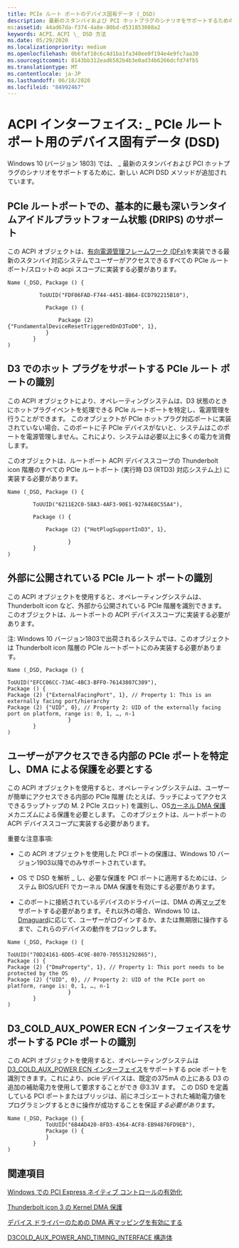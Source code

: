 ```yaml
---
title: PCIe ルート ポートのデバイス固有データ (_DSD)
description: 最新のスタンバイおよび PCI ホットプラグのシナリオをサポートするための ACPI _DSD 方法
ms:assetid: 44ad67da-f374-4a8e-80bd-d531853088a2
keywords: ACPI、ACPI \_ DSD 方法
ms.date: 05/29/2020
ms.localizationpriority: medium
ms.openlocfilehash: 0b6faf10c6c4d1ba1fa340ee0f194e4e9fc7aa30
ms.sourcegitcommit: 8143bb312ead6582b4b3e0ad34b6266dcfd74fb5
ms.translationtype: MT
ms.contentlocale: ja-JP
ms.lasthandoff: 06/18/2020
ms.locfileid: "84992467"
---
```

# <a name="acpi-interface-device-specific-data-_dsd-for-pcie-root-ports"></a>ACPI インターフェイス: \_ PCIe ルートポート用のデバイス固有データ (DSD)

Windows 10 (バージョン 1803) では、 \_ 最新のスタンバイおよび PCI ホットプラグのシナリオをサポートするために、新しい ACPI DSD メソッドが追加されています。

## <a name="directed-deepest-runtime-idle-platform-state-drips-support-on-pcie-root-ports"></a>PCIe ルートポートでの、基本的に最も深いランタイムアイドルプラットフォーム状態 (DRIPS) のサポート

 この ACPI オブジェクトは、[有向電源管理フレームワーク (DFx)](../kernel/introduction-to-the-directed-power-management-framework.md)を実装できる最新のスタンバイ対応システムでユーザーがアクセスできるすべての PCIe ルートポート/スロットの acpi スコープに実装する必要があります。

```ASL
Name (_DSD, Package () {

          ToUUID("FDF06FAD-F744-4451-BB64-ECD792215B10"),

            Package () {

                Package (2) {"FundamentalDeviceResetTriggeredOnD3ToD0", 1},
            }
        }
)
```

## <a name="identifying-pcie-root-ports-supporting-hot-plug-in-d3"></a>D3 でのホット プラグをサポートする PCIe ルート ポートの識別

この ACPI オブジェクトにより、オペレーティングシステムは、D3 状態のときにホットプラグイベントを処理できる PCIe ルートポートを特定し、電源管理を行うことができます。 このオブジェクトが PCIe ホットプラグ対応ポートに実装されていない場合、このポートに子 PCIe デバイスがないと、システムはこのポートを電源管理しません。これにより、システムは必要以上に多くの電力を消費します。

このオブジェクトは、ルートポート ACPI デバイススコープの Thunderbolt icon 階層のすべての PCIe ルートポート (実行時 D3 (RTD3) 対応システム上) に実装する必要があります。

```ASL
Name (_DSD, Package () {  

        ToUUID("6211E2C0-58A3-4AF3-90E1-927A4E0C55A4"),  

        Package () {  

            Package (2) {"HotPlugSupportInD3", 1},  

                   }
        }
)
```

## <a name="identifying-externally-exposed-pcie-root-ports"></a>外部に公開されている PCIe ルート ポートの識別

この ACPI オブジェクトを使用すると、オペレーティングシステムは、Thunderbolt icon など、外部から公開されている PCIe 階層を識別できます。 このオブジェクトは、ルートポートの ACPI デバイススコープに実装する必要があります。

注: Windows 10 バージョン1803で出荷されるシステムでは、このオブジェクトは Thunderbolt icon 階層の PCIe ルートポートにのみ実装する必要があります。

```ASL
Name (_DSD, Package () {  

ToUUID("EFCC06CC-73AC-4BC3-BFF0-76143807C389"),
Package () {
Package (2) {"ExternalFacingPort", 1}, // Property 1: This is an externally facing port/hierarchy
Package (2) {"UID", 0}, // Property 2: UID of the externally facing port on platform, range is: 0, 1, …, n-1
                   }
        }
)
```

## <a name="identifying-internal-pcie-ports-accessible-to-users-and-requiring-dma-protection"></a>ユーザーがアクセスできる内部の PCIe ポートを特定し、DMA による保護を必要とする

この ACPI オブジェクトを使用すると、オペレーティングシステムは、ユーザーが簡単にアクセスできる内部の PCIe 階層 (たとえば、ラッチによってアクセスできるラップトップの M. 2 PCIe スロット) を識別し、OS[カーネル DMA 保護](https://docs.microsoft.com/windows/security/information-protection/kernel-dma-protection-for-thunderbolt)メカニズムによる保護を必要とします。 このオブジェクトは、ルートポートの ACPI デバイススコープに実装する必要があります。

重要な注意事項:

- この ACPI オブジェクトを使用した PCI ポートの保護は、Windows 10 バージョン1903以降でのみサポートされています。

- OS で DSD を解析 \_ し、必要な保護を PCI ポートに適用するためには、システム BIOS/UEFI でカーネル DMA 保護を有効にする必要があります。

- このポートに接続されているデバイスのドライバーは、DMA の再[マップ](https://docs.microsoft.com/windows-hardware/drivers/pci/enabling-dma-remapping-for-device-drivers)をサポートする必要があります。それ以外の場合、Windows 10 は、 [Dmaguard](https://docs.microsoft.com/windows/client-management/mdm/policy-csp-dmaguard)に応じて、ユーザーがログインするか、または無期限に操作するまで、これらのデバイスの動作をブロックします。

```ASL
Name (_DSD, Package () {  

ToUUID("70D24161-6DD5-4C9E-8070-705531292865"),
Package () {
Package (2) {"DmaProperty", 1}, // Property 1: This port needs to be protected by the OS
Package (2) {"UID", 0}, // Property 2: UID of the PCIe port on platform, range is: 0, 1, …, n-1
                   }
        }
)
```

## <a name="identifying-pcie-ports-supporting-d3_cold_aux_power-ecn-interface"></a>D3_COLD_AUX_POWER ECN インターフェイスをサポートする PCIe ポートの識別

この ACPI オブジェクトを使用すると、オペレーティングシステムは[D3_COLD_AUX_POWER ECN インターフェイス](https://docs.microsoft.com/windows-hardware/drivers/ddi/wdm/ns-wdm-_d3cold_aux_power_and_timing_interface)をサポートする pcie ポートを識別できます。これにより、pcie デバイスは、既定の375mA の上にある D3 の追加の補助電力を使用して要求することができ @3.3V ます。 この DSD を定義している PCI ポートまたはブリッジは、前にネゴシエートされた補助電力値をプログラミングするときに操作が成功することを保証*する必要があり*ます。

```asl
Name (_DSD, Package () {
            ToUUID("6B4AD420-8FD3-4364-ACF8-EB94876FD9EB"),
            Package () {
            }
        }
)

```

## <a name="see-also"></a>関連項目

[Windows での PCI Express ネイティブ コントロールの有効化](enabling-pci-express-native-control.md)

[Thunderbolt icon 3 の Kernel DMA 保護](https://docs.microsoft.com/windows/security/information-protection/kernel-dma-protection-for-thunderbolt)

[デバイス ドライバーのための DMA 再マッピングを有効にする](https://docs.microsoft.com/windows-hardware/drivers/pci/enabling-dma-remapping-for-device-drivers)

[D3COLD_AUX_POWER_AND_TIMING_INTERFACE 構造体](https://docs.microsoft.com/windows-hardware/drivers/ddi/wdm/ns-wdm-_d3cold_aux_power_and_timing_interface)
